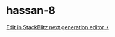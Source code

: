 # hassan-8

[Edit in StackBlitz next generation editor ⚡️](https://stackblitz.com/~/github.com/drmas001/hassan-8)
